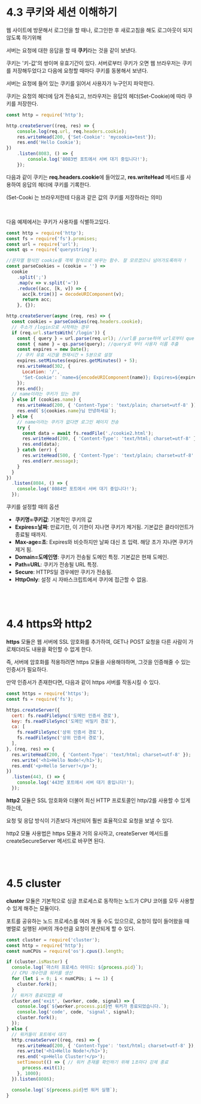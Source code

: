 # 4.3 쿠키와 세션 이해하기

웹 사이트에 방문해서 로그인을 할 때나, 로그인한 후 새로고침을 해도 로그아웃이 되지 않도록 하기위해 

서버는 요청에 대한 응답을 할 때 **쿠키**라는 것을 같이 보낸다.

쿠키는 '키-값'의 쌍이며 유효기간이 있다. 서버로부터 쿠키가 오면 웹 브라우저는 쿠키를 저장해두었다고 다음에 요청할 때마다 쿠키를 동봉해서 보낸다. 

서버는 요청에 들어 있는 쿠키를 읽어서 사용자가 누구인지 파악한다. 

쿠키는 요청의 헤더에 담겨 전송되고, 브라우저는 응답의 헤더(Set-Cookie)에 따라 쿠키를 저장한다.

```jsx
const http = require('http');

http.createServer((req, res) => {
    console.log(req.url, req.headers.cookie);
    res.writeHead(200, {'Set-Cookie': 'mycookie=test'});
    res.end('Hello Cookie');
})
    .listen(8083, () => {
        console.log('8083번 포트에서 서버 대기 중입니다!');
    });
```

다음과 같이 쿠키는 **req.headers.cookie**에 들어있고, **res.writeHead** 메서드를 사용하여 응답의 헤더에 쿠키를 기록한다.

(Set-Cooki 는 브라우저한테 다음과 같은 값의 쿠키를 저장하라는 의미)

<br/>

다음 예제에서는 쿠키가 사용자를 식별하고있다.

```jsx
const http = require('http');
const fs = require('fs').promises;
const url = require('url');
const qs = require('querystring');

//문자열 형식인 cookie를 객체 형식으로 바꾸는 함수. 잘 모르겠으니 넘어가도록하자 ! 
const parseCookies = (cookie = '') =>
  cookie
    .split(';')
    .map(v => v.split('='))
    .reduce((acc, [k, v]) => {
      acc[k.trim()] = decodeURIComponent(v);
      return acc;
    }, {});

http.createServer(async (req, res) => {
  const cookies = parseCookies(req.headers.cookie);
  // 주소가 /login으로 시작하는 경우
  if (req.url.startsWith('/login')) {
    const { query } = url.parse(req.url); //url를 parse하여 url로부터 query 추출
    const { name } = qs.parse(query); //query로 부터 사용자 이름 추출
    const expires = new Date();
    // 쿠키 유효 시간을 현재시간 + 5분으로 설정
    expires.setMinutes(expires.getMinutes() + 5);
    res.writeHead(302, {
      Location: '/',
      'Set-Cookie': `name=${encodeURIComponent(name)}; Expires=${expires.toGMTString()}; HttpOnly; Path=/`,
    });
    res.end();
  // name이라는 쿠키가 있는 경우
  } else if (cookies.name) {
    res.writeHead(200, { 'Content-Type': 'text/plain; charset=utf-8' });
    res.end(`${cookies.name}님 안녕하세요`);
  } else {
    // name이라는 쿠키가 없다면 로그인 페이지 전송
    try {
      const data = await fs.readFile('./cookie2.html');
      res.writeHead(200, { 'Content-Type': 'text/html; charset=utf-8' });
      res.end(data);
    } catch (err) {
      res.writeHead(500, { 'Content-Type': 'text/plain; charset=utf-8' });
      res.end(err.message);
    }
  }
})
  .listen(8084, () => {
    console.log('8084번 포트에서 서버 대기 중입니다!');
  });
```

쿠키를 설정할 때의 옵션

- **쿠키명=쿠키값**: 기본적인 쿠키의 값
- **Expires=날짜**: 만료기한, 이 기한이 지나면 쿠키가 제거됨. 기본값은 클라이언트가 종료될 때까지.
- **Max-age=초**: Expires와 비슷하지만 날짜 대신 초 입력. 해당 초가 지나면 쿠키가 제거 됨.
- **Domain=도메인명**: 쿠키가 전송될 도메인 특정. 기본값은 현재 도메인.
- **Path=URL**: 쿠키가 전송될 URL 특정.
- **Secure**: HTTPS일 경우에만 쿠키가 전송됨.
- **HttpOnly**: 설정 시 자바스크립트에서 쿠키에 접근할 수 없음.

<br/>

<br/>

# 4.4 https와 http2

**https** 모듈은 웹 서버에 SSL 암호화를 추가하여, GET나 POST 요청을 다른 사람이 가로채더라도 내용을 확인할 수 없게 한다.

즉, 서버에 암호화를 적용하려면 https 모듈을 사용해야하며, 그것을 인증해줄 수 있는 인증서가 필요하다.

만약 인증서가 존재한다면, 다음과 같이 https 서버를 작동시킬 수 있다.

```jsx
const https = require('https');
const fs = require('fs');

https.createServer({
  cert: fs.readFileSync('도메인 인증서 경로'),
  key: fs.readFileSync('도메인 비밀키 경로'),
  ca: [
    fs.readFileSync('상위 인증서 경로'),
    fs.readFileSync('상위 인증서 경로'),
  ],
}, (req, res) => {
  res.writeHead(200, { 'Content-Type': 'text/html; charset=utf-8' });
  res.write('<h1>Hello Node!</h1>');
  res.end('<p>Hello Server!</p>');
})
  .listen(443, () => {
    console.log('443번 포트에서 서버 대기 중입니다!');
  });
```

**http2** 모듈은 SSL 암호화와 더불어 최신 HTTP 프로토콜인 http/2를 사용할 수 있게 하는데, 

요청 및 응답 방식이 기존보다 개선되어 훨씬 효율적으로 요청을 보낼 수 있다.

http2 모듈 사용법은 https 모듈과 거의 유사하고, createServer 메서드를 createSecureServer 메서드로 바꾸면 된다.

<br/>

<br/>

# 4.5 cluster

**cluster** 모듈은 기본적으로 싱글 프로세스로 동작하는 노드가 CPU 코어를 모두 사용할 수 있게 해주는 모듈이다.

포트를 공유하는 노드 프로세스를 여러 개 둘 수도 있으므로, 요청이 많이 들어왔을 때 병렬로 실행된 서버의 개수만큼 요청이 분산되게 할 수 있다.

```jsx
const cluster = require('cluster');
const http = require('http');
const numCPUs = require('os').cpus().length;

if (cluster.isMaster) {
  console.log(`마스터 프로세스 아이디: ${process.pid}`);
  // CPU 개수만큼 워커를 생산
  for (let i = 0; i < numCPUs; i += 1) {
    cluster.fork();
  }
  // 워커가 종료되었을 때
  cluster.on('exit', (worker, code, signal) => {
    console.log(`${worker.process.pid}번 워커가 종료되었습니다.`);
    console.log('code', code, 'signal', signal);
    cluster.fork();
  });
} else {
  // 워커들이 포트에서 대기
  http.createServer((req, res) => {
    res.writeHead(200, { 'Content-Type': 'text/html; charset=utf-8' });
    res.write('<h1>Hello Node!</h1>');
    res.end('<p>Hello Cluster!</p>');
    setTimeout(() => { // 워커 존재를 확인하기 위해 1초마다 강제 종료
      process.exit(1);
    }, 1000);
  }).listen(8086);

  console.log(`${process.pid}번 워커 실행`);
}
```
